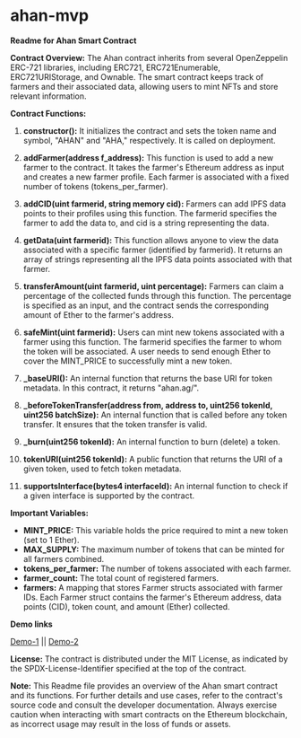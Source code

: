 # ahan-mvp

**Readme for Ahan Smart Contract**

**Contract Overview:**
The Ahan contract inherits from several OpenZeppelin ERC-721 libraries, including ERC721, ERC721Enumerable, ERC721URIStorage, and Ownable. The smart contract keeps track of farmers and their associated data, allowing users to mint NFTs and store relevant information.

**Contract Functions:**

1. **constructor():** It initializes the contract and sets the token name and symbol, "AHAN" and "AHA," respectively. It is called on deployment.

2. **addFarmer(address f_address):** This function is used to add a new farmer to the contract. It takes the farmer's Ethereum address as input and creates a new farmer profile. Each farmer is associated with a fixed number of tokens (tokens_per_farmer).

3. **addCID(uint farmerid, string memory cid):** Farmers can add IPFS data points to their profiles using this function. The farmerid specifies the farmer to add the data to, and cid is a string representing the data.

4. **getData(uint farmerid):** This function allows anyone to view the data associated with a specific farmer (identified by farmerid). It returns an array of strings representing all the IPFS data points associated with that farmer.

5. **transferAmount(uint farmerid, uint percentage):** Farmers can claim a percentage of the collected funds through this function. The percentage is specified as an input, and the contract sends the corresponding amount of Ether to the farmer's address.

6. **safeMint(uint farmerid):** Users can mint new tokens associated with a farmer using this function. The farmerid specifies the farmer to whom the token will be associated. A user needs to send enough Ether to cover the MINT_PRICE to successfully mint a new token.

7. **_baseURI():** An internal function that returns the base URI for token metadata. In this contract, it returns "ahan.ag/".

8. **_beforeTokenTransfer(address from, address to, uint256 tokenId, uint256 batchSize):** An internal function that is called before any token transfer. It ensures that the token transfer is valid.

9. **_burn(uint256 tokenId):** An internal function to burn (delete) a token.

10. **tokenURI(uint256 tokenId):** A public function that returns the URI of a given token, used to fetch token metadata.

11. **supportsInterface(bytes4 interfaceId):** An internal function to check if a given interface is supported by the contract.

**Important Variables:**

- **MINT_PRICE:** This variable holds the price required to mint a new token (set to 1 Ether).
- **MAX_SUPPLY:** The maximum number of tokens that can be minted for all farmers combined.
- **tokens_per_farmer:** The number of tokens associated with each farmer.
- **farmer_count:** The total count of registered farmers.
- **farmers:** A mapping that stores Farmer structs associated with farmer IDs. Each Farmer struct contains the farmer's Ethereum address, data points (CID), token count, and amount (Ether) collected.

**Demo links**

[Demo-1](https://youtu.be/Vhk9vlGlkjk) ||
[Demo-2](https://youtu.be/ThwTvi3XV5k)

**License:**
The contract is distributed under the MIT License, as indicated by the SPDX-License-Identifier specified at the top of the contract.

**Note:**
This Readme file provides an overview of the Ahan smart contract and its functions. For further details and use cases, refer to the contract's source code and consult the developer documentation. Always exercise caution when interacting with smart contracts on the Ethereum blockchain, as incorrect usage may result in the loss of funds or assets.
